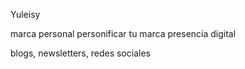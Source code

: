 Yuleisy 

marca personal
personificar tu marca
presencia digital

blogs, newsletters, redes sociales